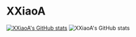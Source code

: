 # XXiaoA
[![XXiaoA's GitHub stats](https://github-readme-stats.vercel.app/api?username=XXiaoA)](https://github.com/anuraghazra/github-readme-stats)
![XXiaoA's GitHub stats](https://github-readme-stats.vercel.app/api?username=XXiaoA&count_private=true)
